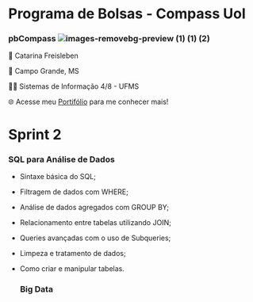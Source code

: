 #
# Programa de Bolsas - Compass Uol           

### pbCompass ![images-removebg-preview (1) (1) (2)](https://github.com/catarwnalud/pbCompass/assets/112534616/b449109c-3067-4acf-b922-c597c7bde9d2)

👋 Catarina Freisleben

📌 Campo Grande, MS

👩‍💻 Sistemas de Informação 4/8 - UFMS

🌐 Acesse meu [Portifólio](https://catarwnalud.github.io/) para me conhecer mais!

#
  # Sprint 2

   ### SQL para Análise de Dados
      
   - Sintaxe básica do SQL;
    
   - Filtragem de dados com WHERE;

   - Análise de dados agregados com GROUP BY;

   - Relacionamento entre tabelas utilizando JOIN;

   - Queries avançadas com o uso de Subqueries;

   - Limpeza e tratamento de dados;

   - Como criar e manipular tabelas.

     ### Big Data

# 



